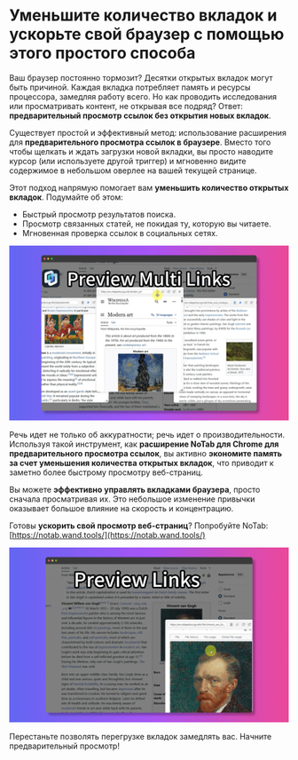 # Уменьшите количество вкладок и ускорьте свой браузер с помощью этого простого способа

Ваш браузер постоянно тормозит? Десятки открытых вкладок могут быть причиной. Каждая вкладка потребляет память и ресурсы процессора, замедляя работу всего. Но как проводить исследования или просматривать контент, не открывая все подряд? Ответ: **предварительный просмотр ссылок без открытия новых вкладок**.

Существует простой и эффективный метод: использование расширения для **предварительного просмотра ссылок в браузере**. Вместо того чтобы щелкать и ждать загрузки новой вкладки, вы просто наводите курсор (или используете другой триггер) и мгновенно видите содержимое в небольшом оверлее на вашей текущей странице.

Этот подход напрямую помогает вам **уменьшить количество открытых вкладок**. Подумайте об этом:
*   Быстрый просмотр результатов поиска.
*   Просмотр связанных статей, не покидая ту, которую вы читаете.
*   Мгновенная проверка ссылок в социальных сетях.

![Предварительный просмотр ссылок - это просто](../images/notab1.png)

Речь идет не только об аккуратности; речь идет о производительности. Используя такой инструмент, как **расширение NoTab для Chrome для предварительного просмотра ссылок**, вы активно **экономите память за счет уменьшения количества открытых вкладок**, что приводит к заметно более быстрому просмотру веб-страниц.

Вы можете **эффективно управлять вкладками браузера**, просто сначала просматривая их. Это небольшое изменение привычки оказывает большое влияние на скорость и концентрацию.

Готовы **ускорить свой просмотр веб-страниц**? Попробуйте NoTab: [https://notab.wand.tools/](https://notab.wand.tools/)

![Настраиваемое окно предварительного просмотра](../images/notab2.png)

Перестаньте позволять перегрузке вкладок замедлять вас. Начните предварительный просмотр!
